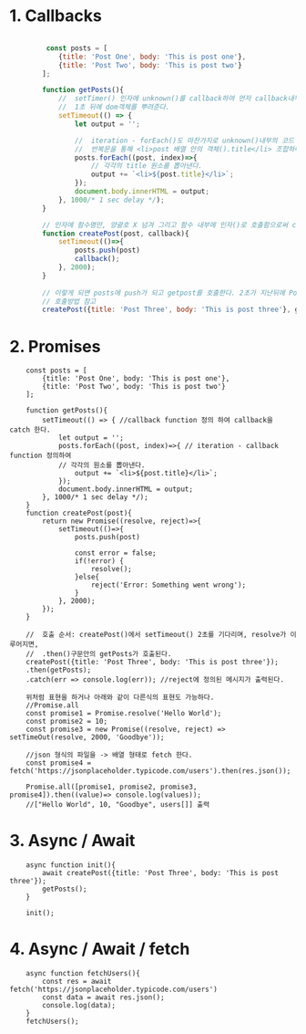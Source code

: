 # 1. Callbacks
```javascript

         const posts = [
            {title: 'Post One', body: 'This is post one'},
            {title: 'Post Two', body: 'This is post two'}
        ];

        function getPosts(){
            //  setTimer() 인자에 unknown()를 callback하여 먼저 callback내부 코드를 실행하고, 
            //  1초 뒤에 dom객체를 뿌려준다.
            setTimeout(() => { 
                let output = '';

                //  iteration - forEach()도 마찬가지로 unknown()내부의 코드 수행 
                //  반복문을 통해 <li>post 배열 안의 객체().title</li> 조합하여 ouput변수에 추가 
                posts.forEach((post, index)=>{  
                    // 각각의 title 원소를 뽑아낸다. 
                    output += `<li>${post.title}</li>`;
                });
                document.body.innerHTML = output;
            }, 1000/* 1 sec delay */);
        }

        // 인자에 함수명만, 양괄호 X 넘겨 그리고 함수 내부에 인자()로 호출함으로써 callback 호출 
        function createPost(post, callback){
            setTimeout(()=>{
                posts.push(post)
                callback();
            }, 2000);
        }
    
        // 이렇게 되면 posts에 push가 되고 getpost를 호출한다. 2초가 지난뒤에 PostOne, PostTwo, Post Three가 출력된다.  
        // 호출방법 참고 
        createPost({title: 'Post Three', body: 'This is post three'}, getPosts); 
``` 
# 2. Promises
        const posts = [
            {title: 'Post One', body: 'This is post one'},
            {title: 'Post Two', body: 'This is post two'}
        ];

        function getPosts(){
            setTimeout(() => { //callback function 정의 하여 callback을 catch 한다.
                let output = '';
                posts.forEach((post, index)=>{ // iteration - callback function 정의하여 
                // 각각의 원소를 뽑아낸다. 
                    output += `<li>${post.title}</li>`;
                });
                document.body.innerHTML = output;
            }, 1000/* 1 sec delay */);
        }
        function createPost(post){
            return new Promise((resolve, reject)=>{
                setTimeout(()=>{
                    posts.push(post)
                    
                    const error = false;
                    if(!error) {
                        resolve();
                    }else{
                        reject('Error: Something went wrong');
                    }
                }, 2000);
            });
        }

        //  호출 순서: createPost()에서 setTimeout() 2초를 기다리며, resolve가 이루어지면,
        //  .then()구문안의 getPosts가 호출된다.    
        createPost({title: 'Post Three', body: 'This is post three'});
        .then(getPosts);
        .catch(err => console.log(err)); //reject에 정의된 메시지가 출력된다. 

        위처럼 표현을 하거나 아래와 같이 다른식의 표현도 가능하다.
        //Promise.all
        const promise1 = Promise.resolve('Hello World');
        const promise2 = 10;
        const promise3 = new Promise((resolve, reject) => setTimeOut(resolve, 2000, 'Goodbye'));

        //json 형식의 파일을 -> 배열 형태로 fetch 한다.
        const promise4 = fetch('https://jsonplaceholder.typicode.com/users').then(res.json());

        Promise.all([promise1, promise2, promise3, promise4]).then((value)=> console.log(values));
        //["Hello World", 10, "Goodbye", users[]] 출력

# 3. Async / Await
        async function init(){
            await createPost({title: 'Post Three', body: 'This is post three'});
            getPosts();
        }

        init();

# 4. Async / Await / fetch
        async function fetchUsers(){
            const res = await fetch('https://jsonplaceholder.typicode.com/users')
            const data = await res.json();
            console.log(data);
        }
        fetchUsers();